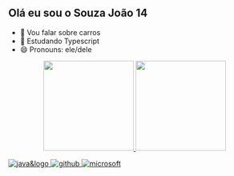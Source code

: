 ## Olá eu sou o Souza João 14

- 🔭 Vou falar sobre carros
- 🌱 Estudando Typescript
- 😄 Pronouns: ele/dele

<div align="center">
  <a href="https://github.com/Souzajoao14">
  <img height="180em" src="https://github-readme-stats.vercel.app/api?username=Souzajoao14&show_icons=true&theme=dark&include_all_commits=true&count_private=true"/>
  <img height="180em" src="https://github-readme-stats.vercel.app/api/top-langs/?username=Souzajoao14&layout=compact&langs_count=7&theme=dark"/>
</div>

![java&logo](https://img.shields.io/badge/Java-ED8B00?style=for-the-badge&logo=java&logoColor=white)
![github](https://img.shields.io/badge/GitHub-100000?style=for-the-badge&logo=github&logoColor=white)
![microsoft](https://img.shields.io/badge/Microsoft-666666?style=for-the-badge&logo=microsoft&logoColor=white)
